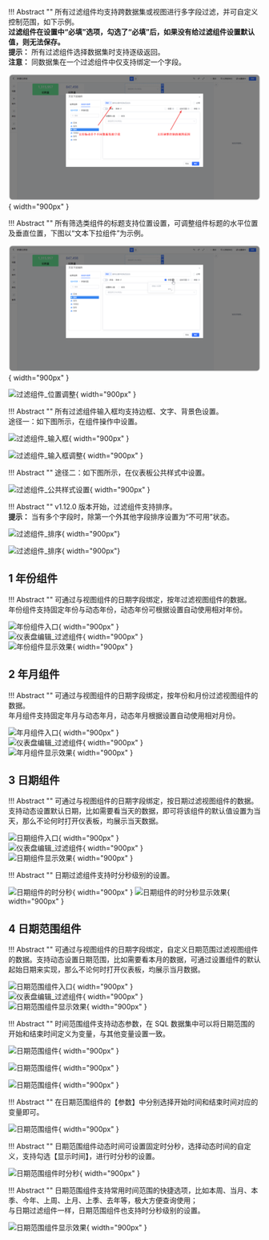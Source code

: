!!! Abstract ""
	所有过滤组件均支持跨数据集或视图进行多字段过滤，并可自定义控制范围，如下示例。   
	**过滤组件在设置中“必填”选项，勾选了“必填”后，如果没有给过滤组件设置默认值，则无法保存。**  
	**提示：** 所有过滤组件选择数据集时支持逐级返回。  
	**注意：** 同数据集在一个过滤组件中仅支持绑定一个字段。


![过滤组件_多字段过滤](../../img/dashboard_generation/过滤组件控制范围.png){ width="900px" }

!!! Abstract ""
	所有筛选类组件的标题支持位置设置，可调整组件标题的水平位置及垂直位置，下图以“文本下拉组件”为示例。

![过滤组件_标题设置](../../img/dashboard_generation/过滤组件设置标题.png){ width="900px" }

![过滤组件_位置调整](../../img/dashboard_generation/过滤组件_位置调整.png){ width="900px" }

!!! Abstract ""
	所有过滤组件输入框均支持边框、文字、背景色设置。  
	途径一：如下图所示，在组件操作中设置。

![过滤组件_输入框](../../img/dashboard_generation/过滤组件_输入框.png){ width="900px" }

![过滤组件_输入框调整](../../img/dashboard_generation/过滤组件_输入框调整.png){ width="900px" }

!!! Abstract ""
	途径二：如下图所示，在仪表板公共样式中设置。

![过滤组件_公共样式设置](../../img/dashboard_generation/过滤组件_公共样式设置.png){ width="900px" }

!!! Abstract ""
	v1.12.0 版本开始，过滤组件支持排序。  
	**提示：** 当有多个字段时，除第一个外其他字段排序设置为“不可用”状态。

![过滤组件_排序](../../img/dashboard_generation/过滤组件_排序.png){ width="900px"}

![过滤组件_排序](../../img/dashboard_generation/过滤组件_排序结果.png){ width="900px"}

## 1 年份组件

!!! Abstract ""
	可通过与视图组件的日期字段绑定，按年过滤视图组件的数据。  
	年份组件支持固定年份与动态年份，动态年份可根据设置自动使用相对年份。

![年份组件入口](../../img/dashboard_generation/年份组件入口.png){ width="900px" }  
![仪表盘编辑_过滤组件](../../img/dashboard_generation/年份组件.png){ width="900px" }  
![年份组件显示效果](../../img/dashboard_generation/年份组件显示效果.png){ width="900px" }

## 2 年月组件

!!! Abstract ""
	可通过与视图组件的日期字段绑定，按年份和月份过滤视图组件的数据。  
	年月组件支持固定年月与动态年月，动态年月根据设置自动使用相对月份。

![年月组件入口](../../img/dashboard_generation/年月组件入口.png){ width="900px" }  
![仪表盘编辑_过滤组件](../../img/dashboard_generation/年月组件.png){ width="900px" }  
![年月组件显示效果](../../img/dashboard_generation/年月组件显示效果.png){ width="900px" }

## 3 日期组件

!!! Abstract ""
	可通过与视图组件的日期字段绑定，按日期过滤视图组件的数据。支持动态设置默认日期，比如需要看当天的数据，即可将该组件的默认值设置为当天，那么不论何时打开仪表板，均展示当天数据。

![日期组件入口](../../img/dashboard_generation/日期组件入口.png){ width="900px" }  
![仪表盘编辑_过滤组件](../../img/dashboard_generation/日期组件.png){ width="900px" }  
![日期组件显示效果](../../img/dashboard_generation/日期组件显示效果.png){ width="900px" }

!!! Abstract ""
	日期过滤组件支持时分秒级别的设置。

![日期组件的时分秒](../../img/dashboard_generation/日期组件的时分秒.png){ width="900px" }
![日期组件的时分秒显示效果](../../img/dashboard_generation/日期组件的时分秒显示效果.png){ width="900px" }

## 4 日期范围组件

!!! Abstract ""
	可通过与视图组件的日期字段绑定，自定义日期范围过滤视图组件的数据。支持动态设置日期范围，比如需要看本月的数据，可通过设置组件的默认起始日期来实现，那么不论何时打开仪表板，均展示当月数据。

![日期范围组件入口](../../img/dashboard_generation/日期范围组件入口.png){ width="900px" }  
![仪表盘编辑_过滤组件](../../img/dashboard_generation/日期范围组件.png){ width="900px" }  
![日期范围组件显示效果](../../img/dashboard_generation/日期范围组件显示效果.png){ width="900px" }

!!! Abstract ""
	时间范围组件支持动态参数，在 SQL 数据集中可以将日期范围的开始和结束时间定义为变量，与其他变量设置一致。

![日期范围组件](../../img/dashboard_generation/日期范围组件动态参数.png){ width="900px" }

![日期范围组件](../../img/dashboard_generation/日期范围组件动态参数1.png){ width="900px" }

![日期范围组件](../../img/dashboard_generation/日期范围组件动态参数2.png){ width="900px" }

!!! Abstract ""
	在日期范围组件的【参数】中分别选择开始时间和结束时间对应的变量即可。

![日期范围组件](../../img/dashboard_generation/日期范围组件动态参数3.png){ width="900px" }

!!! Abstract ""
	日期范围组件动态时间可设置固定时分秒，选择动态时间的自定义，支持勾选【显示时间】，进行时分秒的设置。

![日期范围组件时分秒](../../img/dashboard_generation/日期范围组件时分秒.png){ width="900px" }

!!! Abstract ""
	日期范围组件支持常用时间范围的快捷选项，比如本周、当月、本季、今年、上周、上月、上季、去年等，极大方便查询使用；  
	与日期过滤组件一样，日期范围组件也支持时分秒级别的设置。

![日期范围组件显示效果](../../img/dashboard_generation/日期范围组件快捷查询.png){ width="900px" }

